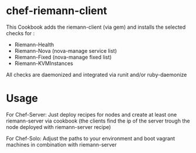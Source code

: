 chef-riemann-client
===================

This Cookbook adds the riemann-client (via gem) and installs the selected checks for : 
- Riemann-Health
- Riemann-Nova (nova-manage service list)
- Riemann-Fixed (nova-manage fixed list)
- Riemann-KVMInstances

All checks are daemonized and integrated via runit and/or ruby-daemonize 

Usage
===================
For Chef-Server:
Just deploy recipes for nodes and create at least one riemann-server via cookbook
(the clients find the ip of the server trough the node deployed with riemann-server recipe)

For Chef-Solo:
Adjust the paths to your environment and boot vagrant machines in combination with riemann-server
